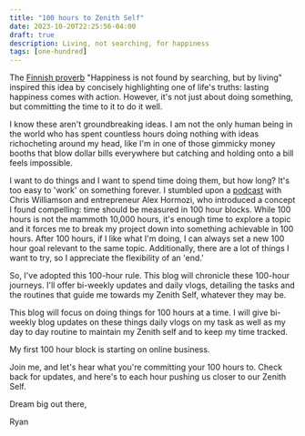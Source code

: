 ```yaml
---
title: "100 hours to Zenith Self"
date: 2023-10-20T22:25:56-04:00
draft: true
description: Living, not searching, for happiness 
tags: [one-hundred]
---
```


The [Finnish proverb](https://www.goodreads.com/quotes/11513957-there-s-a-finnish-saying-onni-ei-tule-etsien-vaan-elaen) "Happiness is not found by searching, but by living" inspired this idea by concisely highlighting one of life's truths: lasting happiness comes with action. However, it's not just about doing something, but committing the time to it to do it well. 

I know these aren't groundbreaking ideas. I am not the only human being in the world who has spent countless hours doing nothing with ideas richocheting around my head, like I'm in one of those gimmicky money booths that blow dollar bills everywhere but catching and holding onto a bill feels impossible.

I want to do things and I want to spend time doing them, but how long? It's too easy to 'work' on something forever. I stumbled upon a [podcast](https://www.youtube.com/watch?v=M4PzOjM5BJQ) with Chris Williamson and entrepreneur Alex Hormozi, who introduced a concept I found compelling: time should be measured in 100 hour blocks. While 100 hours is not the mammoth 10,000 hours, it's enough time to explore a topic and it forces me to break my project down into something achievable in 100 hours. After 100 hours, if I like what I'm doing, I can always set a new 100 hour goal relevant to the same topic. Additionally, there are a lot of things I want to try, so I appreciate the flexibility of an 'end.'

So, I've adopted this 100-hour rule. This blog will chronicle these 100-hour journeys. I'll offer bi-weekly updates and daily vlogs, detailing the tasks and the routines that guide me towards my Zenith Self, whatever they may be.

This blog will focus on doing things for 100 hours at a time. I will give bi-weekly blog updates on these things daily vlogs on my task as well as my day to day routine to maintain my Zenith self and to keep my time tracked.

My first 100 hour block is starting on online business.

Join me, and let's hear what you're committing your 100 hours to. Check back for updates, and here's to each hour pushing us closer to our Zenith Self. 

Dream big out there,

Ryan
